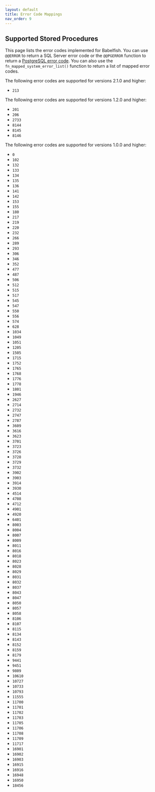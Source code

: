 ```yaml
---
layout: default
title: Error Code Mappings 
nav_order: 9
---
```



## Supported Stored Procedures

This page lists the error codes implemented for Babelfish. You can use `@@ERROR` to return a SQL Server error code or the `@@PGERROR` function to return a [PostgreSQL error code](https://www.postgresql.org/docs/current/errcodes-appendix.html). You can also use the `fn_mapped_system_error_list()` function to return a list of mapped error codes.

The following error codes are supported for versions 2.1.0 and higher: 

- `213`
 
The following error codes are supported for versions 1.2.0 and higher:

- `201`
- `206`
- `2733`
- `8144`
- `8145`
- `8146`

The following error codes are supported for versions 1.0.0 and higher: 

- `0`
- `102`
- `132`
- `133`
- `134`
- `135`
- `136`
- `141`
- `142`
- `153`
- `155`
- `180`
- `217`
- `219`
- `220`
- `232`
- `266`
- `289`
- `293`
- `306`
- `346`
- `352`
- `477`
- `487`
- `506`
- `512`
- `515`
- `517`
- `545`
- `547`
- `550`
- `556`
- `574`
- `628`
- `1034`
- `1049`
- `1051`
- `1205`
- `1505`
- `1715`
- `1752`
- `1765`
- `1768`
- `1776`
- `1778`
- `1801`
- `1946`
- `2627`
- `2714`
- `2732`
- `2747`
- `2787`
- `3609`
- `3616`
- `3623`
- `3701`
- `3723`
- `3726`
- `3728`
- `3729`
- `3732`
- `3902`
- `3903`
- `3914`
- `3930`
- `4514`
- `4708`
- `4712`
- `4901`
- `4920`
- `6401`
- `8003`
- `8004`
- `8007`
- `8009`
- `8011`
- `8016`
- `8018`
- `8023`
- `8028`
- `8029`
- `8031`
- `8032`
- `8037`
- `8043`
- `8047`
- `8050`
- `8057`
- `8058`
- `8106`
- `8107`
- `8115`
- `8134`
- `8143`
- `8152`
- `8159`
- `8179`
- `9441`
- `9451`
- `9809`
- `10610`
- `10727`
- `10733`
- `10793`
- `11555`
- `11700`
- `11701`
- `11702`
- `11703`
- `11705`
- `11706`
- `11708`
- `11709`
- `11717`
- `16901`
- `16902`
- `16903`
- `16915`
- `16916`
- `16948`
- `16950`
- `18456`
